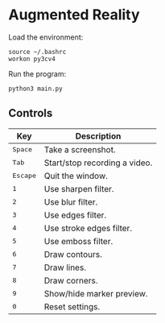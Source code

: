 # Augmented Reality

Load the environment:
```
source ~/.bashrc
workon py3cv4
```

Run the program:

```python3
python3 main.py
```


## Controls

| Key | Description |
| --- | --- |
| <kbd>Space</kbd> | Take a screenshot. |
| <kbd>Tab</kbd> | Start/stop recording a video. |
| <kbd>Escape</kbd> | Quit the window. |
| <kbd>1</kbd> | Use sharpen filter. |
| <kbd>2</kbd> | Use blur filter. |
| <kbd>3</kbd> | Use edges filter. |
| <kbd>4</kbd> | Use stroke edges filter. |
| <kbd>5</kbd> | Use emboss filter. |
| <kbd>6</kbd> | Draw contours. |
| <kbd>7</kbd> | Draw lines. |
| <kbd>8</kbd> | Draw corners. |
| <kbd>9</kbd> | Show/hide marker preview. |
| <kbd>0</kbd> | Reset settings. |
